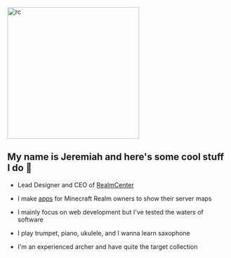 <img src="https://realmcenter.org/assets/logo-f76ef188.png" alt="rc" width="300"/>

## My name is Jeremiah and here's some cool stuff I do 👋

- Lead Designer and CEO of [RealmCenter](https://realmcenter.org)
  
- I make [apps](https://realmcenter.github.io/) for Minecraft Realm owners to show their server maps
  
- I mainly focus on web development but I've tested the waters of software
  
- I play trumpet, piano, ukulele, and I wanna learn saxophone
  
- I'm an experienced archer and have quite the target collection
